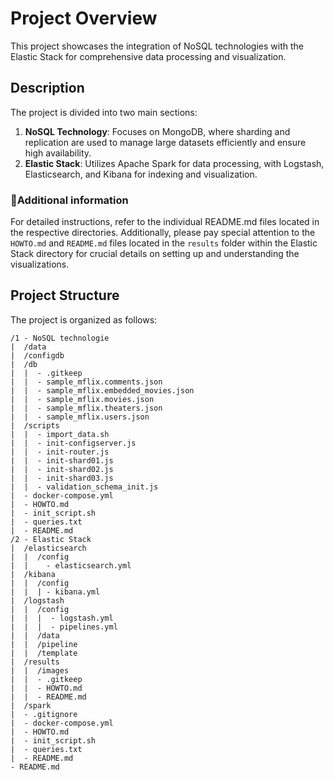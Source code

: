 # Project Overview

This project showcases the integration of NoSQL technologies with the Elastic Stack for comprehensive data processing and visualization.

## Description

The project is divided into two main sections:

1. **NoSQL Technology**: Focuses on MongoDB, where sharding and replication are used to manage large datasets efficiently and ensure high availability.
2. **Elastic Stack**: Utilizes Apache Spark for data processing, with Logstash, Elasticsearch, and Kibana for indexing and visualization.

### 📝Additional information 

For detailed instructions, refer to the individual README.md files located in the respective directories. Additionally, please pay special attention to the `HOWTO.md` and `README.md` files located in the `results` folder within the Elastic Stack directory for crucial details on setting up and understanding the visualizations.
## Project Structure

The project is organized as follows:
```
/1 - NoSQL technologie
|  /data
|  /configdb
|  /db
|  |  - .gitkeep
|  |  - sample_mflix.comments.json
|  |  - sample_mflix.embedded_movies.json
|  |  - sample_mflix.movies.json
|  |  - sample_mflix.theaters.json
|  |  - sample_mflix.users.json
|  /scripts
|  |  - import_data.sh
|  |  - init-configserver.js
|  |  - init-router.js
|  |  - init-shard01.js
|  |  - init-shard02.js
|  |  - init-shard03.js
|  |  - validation_schema_init.js
|  - docker-compose.yml
|  - HOWTO.md
|  - init_script.sh
|  - queries.txt
|  - README.md
/2 - Elastic Stack   
|  /elasticsearch
|  |  /config
|  |    - elasticsearch.yml
|  /kibana
|  |  /config
|  |  | - kibana.yml
|  /logstash
|  |  /config
|  |  |  - logstash.yml
|  |  |  - pipelines.yml
|  |  /data
|  |  /pipeline
|  |  /template
|  /results
|  |  /images
|  |  - .gitkeep
|  |  - HOWTO.md
|  |  - README.md
|  /spark
|  - .gitignore
|  - docker-compose.yml
|  - HOWTO.md
|  - init_script.sh
|  - queries.txt
|  - README.md
- README.md
```
